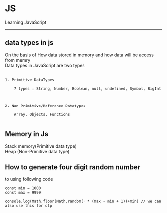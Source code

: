# JS
Learning JavaScript

<hr/>

## data types in js

On the basis of How data stored in memory and how data will be access from memry <br/>
Data types in JavaScript are two types. <br/><br/>
```
1. Primitive DataTypes

    7 types : String, Number, Boolean, null, undefined, Symbol, BigInt



2. Non Primitive/Reference Datatypes

    Array, Objects, Functions
    
 ```
 
 ## Memory in Js 

Stack memory(Primitive data type) <br/>
Heap (Non-Primitive data type)


## How to generate four digit random number
to using following code

```
const min = 1000
const max = 9999

console.log(Math.floor(Math.random() * (max - min + 1))+min) // we can also use this for otp

```